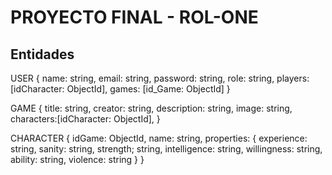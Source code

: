 # PROYECTO FINAL - ROL-ONE

## Entidades

USER {
name: string,
email: string,
password: string,
role: string,
players: [idCharacter: ObjectId],
games: [id_Game: ObjectId]
}

GAME {
title: string,
creator: string,
description: string,
image: string,
characters:[idCharacter: ObjectId],
}

CHARACTER {
idGame: ObjectId,
name: string,
properties: {
experience: string,
sanity: string,
strength; string,
intelligence: string,
willingness: string,
ability: string,
violence: string
}
}

